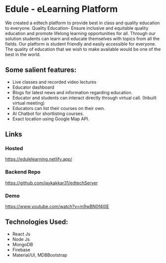 # Edule - eLearning Platform
We created a edtech platform to provide best in class and quality education to everyone. Quality Education- Ensure inclusive and equitable quality education and promote lifelong learning opportunities for all. Through our solution students can learn and educate themselves with topics from all the fields. Our platform is student friendly and easily accessible for everyone. The quality of education that we wish to make available would be one of the best in the world.


## Some salient features:
- Live classes and recorded video lectures
- Educator dashboard 
- Blogs for latest news and information regarding education.
- Educator and students can interact directly through virtual call. (Inbuilt virtual meeting)
- Educators can list their courses on their own.
- AI Chatbot for shortlisting courses.
- Exact location using Google Map API.

## Links

### Hosted
https://edulelearning.netlify.app/

### Backend Repo
https://github.com/jaykakkar31/edtechServer

### Demo 
https://www.youtube.com/watch?v=m9wBN0f4l0E

## Technologies Used:
- React Js
- Node Js
- MongoDB
- Firebase
- Material/UI, MDBBootstrap

